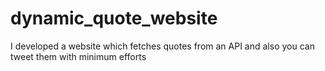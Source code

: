 # dynamic_quote_website
I developed a website which fetches quotes from an API and also you can tweet them with minimum efforts
